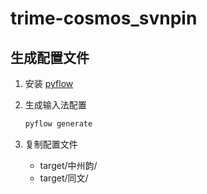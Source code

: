 # trime-cosmos_svnpin

## 生成配置文件

1. 安装 [pyflow](https://github.com/David-OConnor/pyflow)

2. 生成输入法配置

   ```sh
   pyflow generate
   ```

3. 复制配置文件
   - target/中州韵/
   - target/同文/
